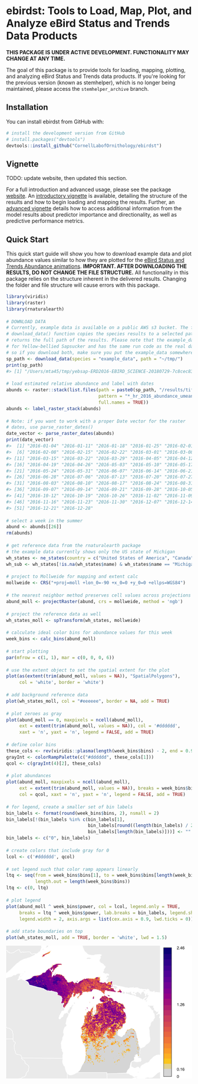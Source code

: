 
<!-- README.md is generated from README.Rmd. Please edit that file -->
ebirdst: Tools to Load, Map, Plot, and Analyze eBird Status and Trends Data Products
====================================================================================

<!-- [![License: GPL v3](https://img.shields.io/badge/License-GPL%20v3-blue.svg)](http://www.gnu.org/licenses/gpl-3.0) -->
**THIS PACKAGE IS UNDER ACTIVE DEVELOPMENT. FUNCTIONALITY MAY CHANGE AT ANY TIME.**

The goal of this package is to provide tools for loading, mapping, plotting, and analyzing eBird Status and Trends data products. If you're looking for the previous version (known as stemhelper), which is no longer being maintained, please access the `stemhelper_archive` branch.

Installation
------------

You can install ebirdst from GitHub with:

``` r
# install the development version from GitHub
# install.packages("devtools")
devtools::install_github("CornellLabofOrnithology/ebirdst")
```

Vignette
--------

TODO: update website, then updated this section.

For a full introduction and advanced usage, please see the package [website](https://cornelllabofornithology.github.io/ebirdst). An [introductory vignette](https://cornelllabofornithology.github.io/ebirdst/articles/stem-intro-mapping.html) is available, detailing the structure of the results and how to begin loading and mapping the results. Further, an [advanced vignette](https://cornelllabofornithology.github.io/ebirdst/articles/stem-pipd.html) details how to access additional information from the model results about predictor importance and directionality, as well as predictive performance metrics.

Quick Start
-----------

This quick start guide will show you how to download example data and plot abundance values similar to how they are plotted for the [eBird Status and Trends Abundance animations](https://ebird.org/science/status-and-trends/woothr/abundance-map-weekly). **IMPORTANT. AFTER DOWNLOADING THE RESULTS, DO NOT CHANGE THE FILE STRUCTURE.** All functionality in this package relies on the structure inherent in the delivered results. Changing the folder and file structure will cause errors with this package.

``` r
library(viridis)
library(raster)
library(rnaturalearth)

# DOWNLOAD DATA
# Currently, example data is available on a public AWS s3 bucket. The following 
# download_data() function copies the species results to a selected path and 
# returns the full path of the results. Please note that the example_data is
# for Yellow-bellied Sapsucker and has the same run code as the real data,
# so if you download both, make sure you put the example_data somewhere else.
sp_path <- download_data(species = "example_data", path = "~/tmp/")
print(sp_path)
#> [1] "/Users/mta45/tmp/yebsap-ERD2016-EBIRD_SCIENCE-20180729-7c8cec83"

# load estimated relative abundance and label with dates
abunds <- raster::stack(list.files(path = paste0(sp_path, "/results/tifs/"),
                                   pattern = "*_hr_2016_abundance_umean.tif",
                                   full.names = TRUE))
abunds <- label_raster_stack(abunds)

# Note: if you want to work with a proper Date vector for the raster 
# dates, use parse_raster_dates()
date_vector <- parse_raster_dates(abunds)
print(date_vector)
#>  [1] "2016-01-04" "2016-01-11" "2016-01-18" "2016-01-25" "2016-02-01"
#>  [6] "2016-02-08" "2016-02-15" "2016-02-22" "2016-03-01" "2016-03-08"
#> [11] "2016-03-15" "2016-03-22" "2016-03-29" "2016-04-05" "2016-04-12"
#> [16] "2016-04-19" "2016-04-26" "2016-05-03" "2016-05-10" "2016-05-17"
#> [21] "2016-05-24" "2016-05-31" "2016-06-07" "2016-06-14" "2016-06-21"
#> [26] "2016-06-28" "2016-07-06" "2016-07-13" "2016-07-20" "2016-07-27"
#> [31] "2016-08-03" "2016-08-10" "2016-08-17" "2016-08-24" "2016-08-31"
#> [36] "2016-09-07" "2016-09-14" "2016-09-21" "2016-09-28" "2016-10-05"
#> [41] "2016-10-12" "2016-10-19" "2016-10-26" "2016-11-02" "2016-11-09"
#> [46] "2016-11-16" "2016-11-23" "2016-11-30" "2016-12-07" "2016-12-14"
#> [51] "2016-12-21" "2016-12-28"

# select a week in the summer
abund <- abunds[[26]]
rm(abunds)

# get reference data from the rnaturalearth package
# the example data currently shows only the US state of Michigan
wh_states <- ne_states(country = c("United States of America", "Canada"))
wh_sub <- wh_states[!is.na(wh_states$name) & wh_states$name == "Michigan", ]

# project to Mollweide for mapping and extent calc
mollweide <- CRS("+proj=moll +lon_0=-90 +x_0=0 +y_0=0 +ellps=WGS84")

# the nearest neighbor method preserves cell values across projections
abund_moll <- projectRaster(abund, crs = mollweide, method = 'ngb')

# project the reference data as well
wh_states_moll <- spTransform(wh_states, mollweide)

# calculate ideal color bins for abundance values for this week
week_bins <- calc_bins(abund_moll)

# start plotting
par(mfrow = c(1, 1), mar = c(0, 0, 0, 6))

# use the extent object to set the spatial extent for the plot
plot(as(extent(trim(abund_moll, values = NA)), "SpatialPolygons"), 
     col = 'white', border = 'white')

# add background reference data
plot(wh_states_moll, col = "#eeeeee", border = NA, add = TRUE)

# plot zeroes as gray
plot(abund_moll == 0, maxpixels = ncell(abund_moll),
     ext = extent(trim(abund_moll, values = NA)), col = '#dddddd', 
     xaxt = 'n', yaxt = 'n', legend = FALSE, add = TRUE)

# define color bins
these_cols <- rev(viridis::plasma(length(week_bins$bins) - 2, end = 0.9))
grayInt <- colorRampPalette(c("#dddddd", these_cols[1]))
qcol <- c(grayInt(4)[2], these_cols)

# plot abundances
plot(abund_moll, maxpixels = ncell(abund_moll),
     ext = extent(trim(abund_moll, values = NA)), breaks = week_bins$bins,
     col = qcol, xaxt = 'n', yaxt = 'n', legend = FALSE, add = TRUE)

# for legend, create a smaller set of bin labels
bin_labels <- format(round(week_bins$bins, 2), nsmall = 2)
bin_labels[!(bin_labels %in% c(bin_labels[1],
                               bin_labels[round((length(bin_labels) / 2)) + 1],
                               bin_labels[length(bin_labels)]))] <- ""
bin_labels <- c("0", bin_labels)

# create colors that include gray for 0
lcol <- c('#dddddd', qcol)

# set legend such that color ramp appears linearly
ltq <- seq(from = week_bins$bins[1], to = week_bins$bins[length(week_bins$bins)],
           length.out = length(week_bins$bins))
ltq <- c(0, ltq)

# plot legend
plot(abund_moll ^ week_bins$power, col = lcol, legend.only = TRUE,
     breaks = ltq ^ week_bins$power, lab.breaks = bin_labels, legend.shrink = 0.97,
     legend.width = 2, axis.args = list(cex.axis = 0.9, lwd.ticks = 0))

# add state boundaries on top
plot(wh_states_moll, add = TRUE, border = 'white', lwd = 1.5)
```

<img src="README-quick_start-1.png" style="display: block; margin: auto;" />
